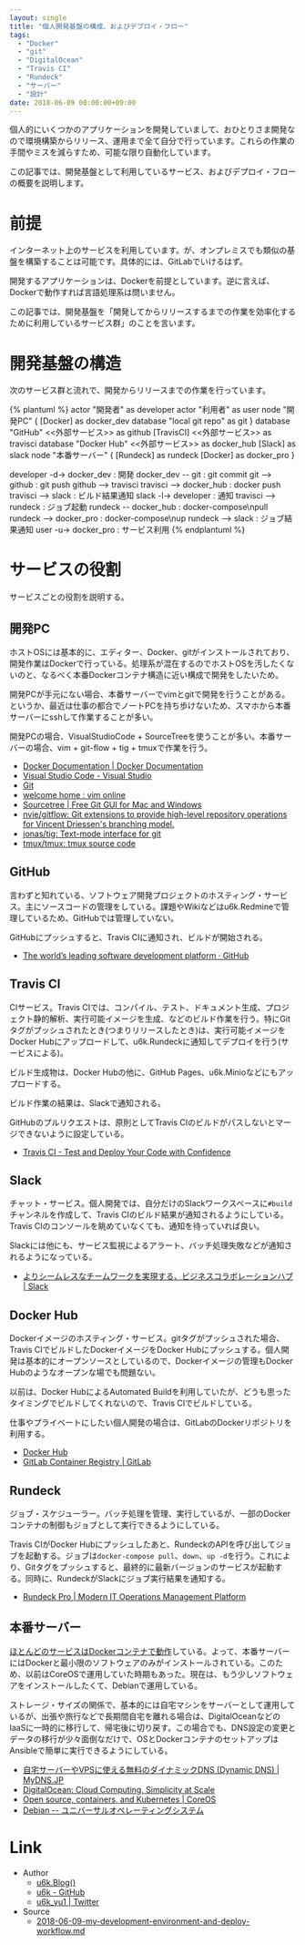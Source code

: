 ```yaml
---
layout: single
title: "個人開発基盤の構成、およびデプロイ・フロー"
tags:
  - "Docker"
  - "git"
  - "DigitalOcean"
  - "Travis CI"
  - "Rundeck"
  - "サーバー"
  - "設計"
date: 2018-06-09 00:00:00+09:00
---
```


個人的にいくつかのアプリケーションを開発していまして、おひとりさま開発なので環境構築からリリース、運用まで全て自分で行っています。これらの作業の手間やミスを減らすため、可能な限り自動化しています。

この記事では、開発基盤として利用しているサービス、およびデプロイ・フローの概要を説明します。

# 前提

インターネット上のサービスを利用しています。が、オンプレミスでも類似の基盤を構築することは可能です。具体的には、GitLabでいけるはず。

開発するアプリケーションは、Dockerを前提としています。逆に言えば、Dockerで動作すれば言語処理系は問いません。

この記事では、開発基盤を「開発してからリリースするまでの作業を効率化するために利用しているサービス群」のことを言います。

# 開発基盤の構造

次のサービス群と流れで、開発からリリースまでの作業を行っています。

{% plantuml %}
actor "開発者" as developer
actor "利用者" as user
node "開発PC" {
  [Docker] as docker_dev
  database "local git repo" as git
}
database "GitHub" <<外部サービス>> as github
[TravisCI] <<外部サービス>> as travisci
database "Docker Hub" <<外部サービス>> as docker_hub
[Slack] as slack
node "本番サーバー" {
  [Rundeck] as rundeck
  [Docker] as docker_pro
}

developer -d-> docker_dev : 開発
docker_dev -- git : git commit
git --> github : git push
github --> travisci
travisci --> docker_hub : docker push
travisci --> slack : ビルド結果通知
slack -l-> developer : 通知
travisci --> rundeck : ジョブ起動
rundeck -- docker_hub : docker-compose\npull
rundeck --> docker_pro : docker-compose\nup
rundeck --> slack : ジョブ結果通知
user -u-> docker_pro : サービス利用
{% endplantuml %}







# サービスの役割

サービスごとの役割を説明する。

## 開発PC

ホストOSには基本的に、エディター、Docker、gitがインストールされており、開発作業はDockerで行っている。処理系が混在するのでホストOSを汚したくないのと、なるべく本番Dockerコンテナ構造に近い構成で開発をしたいため。

開発PCが手元にない場合、本番サーバーでvimとgitで開発を行うことがある。というか、最近は仕事の都合でノートPCを持ち歩けないため、スマホから本番サーバーにsshして作業することが多い。

開発PCの場合、VisualStudioCode + SourceTreeを使うことが多い。本番サーバーの場合、vim + git-flow + tig + tmuxで作業を行う。

- [Docker Documentation | Docker Documentation](https://docs.docker.com/)
- [Visual Studio Code - Visual Studio](https://www.microsoft.com/ja-jp/dev/products/code-vs.aspx)
- [Git](https://git-scm.com/)
- [welcome home : vim online](https://www.vim.org/)
- [Sourcetree | Free Git GUI for Mac and Windows](https://www.sourcetreeapp.com/)
- [nvie/gitflow: Git extensions to provide high-level repository operations for Vincent Driessen's branching model.](https://github.com/nvie/gitflow)
- [jonas/tig: Text-mode interface for git](https://github.com/jonas/tig)
- [tmux/tmux: tmux source code](https://github.com/tmux/tmux)

## GitHub

言わずと知れている、ソフトウェア開発プロジェクトのホスティング・サービス。主にソースコードの管理をしている。課題やWikiなどはu6k.Redmineで管理しているため、GitHubでは管理していない。

GitHubにプッシュすると、Travis CIに通知され、ビルドが開始される。

- [The world’s leading software development platform · GitHub](https://github.com/)

## Travis CI

CIサービス。Travis CIでは、コンパイル、テスト、ドキュメント生成、プロジェクト静的解析、実行可能イメージを生成、などのビルド作業を行う。特にGitタグがプッシュされたとき(つまりリリースしたとき)は、実行可能イメージをDocker Hubにアップロードして、u6k.Rundeckに通知してデプロイを行う(サービスによる)。

ビルド生成物は、Docker Hubの他に、GitHub Pages、u6k.Minioなどにもアップロードする。

ビルド作業の結果は、Slackで通知される。

GitHubのプルリクエストは、原則としてTravis CIのビルドがパスしないとマージできないように設定している。

- [Travis CI - Test and Deploy Your Code with Confidence](https://travis-ci.org/)

## Slack

チャット・サービス。個人開発では、自分だけのSlackワークスペースに`#build`チャンネルを作成して、Travis CIのビルド結果が通知されるようにしている。Travis CIのコンソールを眺めていなくても、通知を待っていれば良い。

Slackには他にも、サービス監視によるアラート、バッチ処理失敗などが通知されるようになっている。

- [よりシームレスなチームワークを実現する、ビジネスコラボレーションハブ | Slack](https://slack.com/)

## Docker Hub

Dockerイメージのホスティング・サービス。gitタグがプッシュされた場合、Travis CIでビルドしたDockerイメージをDocker Hubにプッシュする。個人開発は基本的にオープンソースとしているので、Dockerイメージの管理もDocker Hubのようなオープンな場でも問題ない。

以前は、Docker HubによるAutomated Buildを利用していたが、どうも思ったタイミングでビルドしてくれないので、Travis CIでビルドしている。

仕事やプライベートにしたい個人開発の場合は、GitLabのDockerリポジトリを利用する。

- [Docker Hub](https://hub.docker.com/)
- [GitLab Container Registry | GitLab](https://docs.gitlab.com/ce/user/project/container_registry.html)

## Rundeck

ジョブ・スケジューラー。バッチ処理を管理、実行しているが、一部のDockerコンテナの制御もジョブとして実行できるようにしている。

Travis CIがDocker Hubにプッシュしたあと、RundeckのAPIを呼び出してジョブを起動する。ジョブは`docker-compose pull`、`down`、`up -d`を行う。これにより、Gitタグをプッシュすると、最終的に最新バージョンのサービスが起動する。同時に、RundeckがSlackにジョブ実行結果を通知する。

- [Rundeck Pro | Modern IT Operations Management Platform](https://www.rundeck.com/)

## 本番サーバー

[ほとんどのサービスはDockerコンテナで動作](https://redmine.u6k.me/projects/os-setup/wiki/%E3%82%BD%E3%83%95%E3%83%88%E3%82%A6%E3%82%A7%E3%82%A2%E8%A8%AD%E8%A8%88)している。よって、本番サーバーにはDockerと最小限のソフトウェアのみがインストールされている。このため、以前はCoreOSで運用していた時期もあった。現在は、もう少しソフトウェアをインストールしたくて、Debianで運用している。

ストレージ・サイズの関係で、基本的には自宅マシンをサーバーとして運用しているが、出張や旅行などで長期間自宅を離れる場合は、DigitalOceanなどのIaaSに一時的に移行して、帰宅後に切り戻す。この場合でも、DNS設定の変更とデータの移行が少々面倒なだけで、OSとDockerコンテナのセットアップはAnsibleで簡単に実行できるようにしている。

- [自宅サーバーやVPSに使える無料のダイナミックDNS (Dynamic DNS) | MyDNS.JP](https://www.mydns.jp/)
- [DigitalOcean: Cloud Computing, Simplicity at Scale](https://www.digitalocean.com/)
- [Open source, containers, and Kubernetes | CoreOS](https://coreos.com/)
- [Debian -- ユニバーサルオペレーティングシステム](https://www.debian.org/)

# Link

- Author
  - [u6k.Blog()](https://blog.u6k.me/)
  - [u6k - GitHub](https://github.com/u6k)
  - [u6k_yu1 \| Twitter](https://twitter.com/u6k_yu1)
- Source
  - [2018-06-09-my-development-environment-and-deploy-workflow.md](https://github.com/u6k/blog/blob/master/_posts/2018-06-09-my-development-environment-and-deploy-workflow.md)
